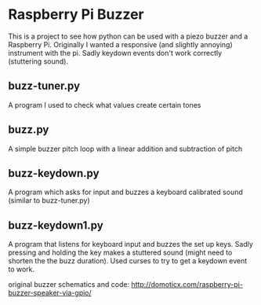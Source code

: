 # Raspberry Pi Buzzer

This is a project to see how python can be used with a piezo buzzer and a Raspberry Pi. Originally I wanted a responsive (and slightly annoying) instrument with the pi. Sadly keydown events don't work correctly (stuttering sound).

## buzz-tuner.py
A program I used to check what values create certain tones

## buzz.py
A simple buzzer pitch loop with a linear addition and subtraction of pitch

## buzz-keydown.py
A program which asks for input and buzzes a keyboard calibrated sound (similar to buzz-tuner.py)

## buzz-keydown1.py
A program that listens for keyboard input and buzzes the set up keys. Sadly pressing and holding the key makes a stuttered sound (might need to shorten the the buzz duration). Used curses to try to get a keydown event to work.

original buzzer schematics and code: http://domoticx.com/raspberry-pi-buzzer-speaker-via-gpio/
